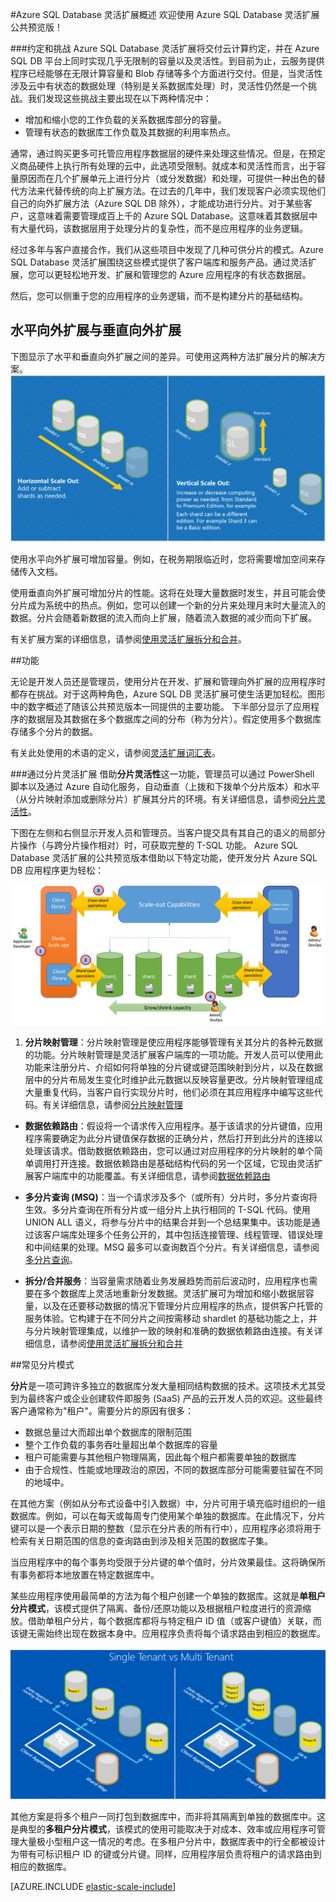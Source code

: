 <properties title="Azure SQL Database Elastic Scale" pageTitle="Azure SQL Database 灵活扩展" description="使用 Azure SQL Database 的灵活扩展功能，可轻松扩展云中的数据库资源。" metaKeywords="sharding,elastic scale, Azure SQL DB sharding" services="sql-database" documentationCenter=""  manager="jhubbard" authors="sidneyh@microsoft.com"/>
<tags ms.service="sql-database"
    ms.date=""
    wacn.date=""
    />

#Azure SQL Database 灵活扩展概述 
欢迎使用 Azure SQL Database 灵活扩展公共预览版！ 

###约定和挑战
Azure SQL Database 灵活扩展将交付云计算约定，并在 Azure SQL DB 平台上同时实现几乎无限制的容量以及灵活性。到目前为止，云服务提供程序已经能够在无限计算容量和 Blob 存储等多个方面进行交付。但是，当灵活性涉及云中有状态的数据处理（特别是关系数据库处理）时，灵活性仍然是一个挑战。我们发现这些挑战主要出现在以下两种情况中： 

* 增加和缩小您的工作负载的关系数据库部分的容量。
* 管理有状态的数据库工作负载及其数据的利用率热点。

通常，通过购买更多可托管应用程序数据层的硬件来处理这些情况。但是，在预定义商品硬件上执行所有处理的云中，此选项受限制。就成本和灵活性而言，出于容量原因而在几个扩展单元上进行分片（或分发数据）和处理，可提供一种出色的替代方法来代替传统的向上扩展方法。在过去的几年中，我们发现客户必须实现他们自己的向外扩展方法（Azure SQL DB 除外），才能成功进行分片。对于某些客户，这意味着需要管理成百上千的 Azure SQL Database。这意味着其数据层中有大量代码，该数据层用于处理分片的复杂性，而不是应用程序的业务逻辑。 

经过多年与客户直接合作，我们从这些项目中发现了几种可供分片的模式。Azure SQL Database 灵活扩展围绕这些模式提供了客户端库和服务产品。通过灵活扩展，您可以更轻松地开发、扩展和管理您的 Azure 应用程序的有状态数据层。

然后，您可以侧重于您的应用程序的业务逻辑，而不是构建分片的基础结构。
## 水平向外扩展与垂直向外扩展
下图显示了水平和垂直向外扩展之间的差异。可使用这两种方法扩展分片的解决方案。 
![Horizontal versus Vertical Scaleout][4]

使用水平向外扩展可增加容量。例如，在税务期限临近时，您将需要增加空间来存储传入文档。

使用垂直向外扩展可增加分片的性能。这将在处理大量数据时发生，并且可能会使分片成为系统中的热点。例如，您可以创建一个新的分片来处理月末时大量流入的数据。分片会随着新数据的流入而向上扩展，随着流入数据的减少而向下扩展。

有关扩展方案的详细信息，请参阅[使用灵活扩展拆分和合并](/zh-cn/documentation/articles/sql-database-elastic-scale-overview-split-and-merge/)。


##功能 

无论是开发人员还是管理员，使用分片在开发、扩展和管理向外扩展的应用程序时都存在挑战。对于这两种角色，Azure SQL DB 灵活扩展可使生活更加轻松。图形中的数字概述了随该公共预览版本一同提供的主要功能。 
下半部分显示了应用程序的数据层及其数据在多个数据库之间的分布（称为分片）。假定使用多个数据库存储多个分片的数据。 

有关此处使用的术语的定义，请参阅[灵活扩展词汇表](/zh-cn/documentation/articles/sql-database-elastic-scale-glossary/)。

###通过分片灵活扩展 
借助**分片灵活性**这一功能，管理员可以通过 PowerShell 脚本以及通过 Azure 自动化服务，自动垂直（上拨和下拨单个分片版本）和水平（从分片映射添加或删除分片）扩展其分片的环境。有关详细信息，请参阅[分片灵活性](/zh-cn/documentation/articles/sql-database-elastic-scale-elasticity/)。



下图在左侧和右侧显示开发人员和管理员。当客户提交具有其自己的语义的局部分片操作（与跨分片操作相对）时，可获取完整的 T-SQL 功能。 
Azure SQL Database 灵活扩展的公共预览版本借助以下特定功能，使开发分片 Azure SQL DB 应用程序更为轻松： 

![Elastic Scale Capabilities][1]

1.  **分片映射管理**：分片映射管理是使应用程序能够管理有关其分片的各种元数据的功能。分片映射管理是灵活扩展客户端库的一项功能。开发人员可以使用此功能来注册分片、介绍如何将单独的分片键或键范围映射到分片，以及在数据层中的分片布局发生变化时维护此元数据以反映容量更改。分片映射管理组成大量重复代码，当客户自行实现分片时，他们必须在其应用程序中编写这些代码。有关详细信息，请参阅[分片映射管理](/zh-cn/documentation/articles/sql-database-elastic-scale-shard-map-management/)
 
* **数据依赖路由**：假设将一个请求传入应用程序。基于该请求的分片键值，应用程序需要确定为此分片键值保存数据的正确分片，然后打开到此分片的连接以处理该请求。借助数据依赖路由，您可以通过对应用程序的分片映射的单个简单调用打开连接。数据依赖路由是基础结构代码的另一个区域，它现由灵活扩展客户端库中的功能覆盖。有关详细信息，请参阅[数据依赖路由](/zh-cn/documentation/articles/sql-database-elastic-scale-data-dependent-routing/)

* **多分片查询 (MSQ)**：当一个请求涉及多个（或所有）分片时，多分片查询将生效。多分片查询在所有分片或一组分片上执行相同的 T-SQL 代码。使用 UNION ALL 语义，将参与分片中的结果合并到一个总结果集中。该功能是通过该客户端库处理多个任务公开的，其中包括连接管理、线程管理、错误处理和中间结果的处理。MSQ 最多可以查询数百个分片。有关详细信息，请参阅[多分片查询](/zh-cn/documentation/articles/sql-database-elastic-scale-multishard-querying/)。


* **拆分/合并服务**：当容量需求随着业务发展趋势而前后波动时，应用程序也需要在多个数据库上灵活地重新分发数据。灵活扩展可为增加和缩小数据层容量，以及在还要移动数据的情况下管理分片应用程序的热点，提供客户托管的服务体验。它构建于在不同分片之间按需移动 shardlet 的基础功能之上，并与分片映射管理集成，以维护一致的映射和准确的数据依赖路由连接。有关详细信息，请参阅[使用灵活扩展拆分和合并](/zh-cn/documentation/articles/sql-database-elastic-scale-overview-split-and-merge/)




##常见分片模式

**分片**是一项可跨许多独立的数据库分发大量相同结构数据的技术。这项技术尤其受到为最终客户或企业创建软件即服务 (SaaS) 产品的云开发人员的欢迎。这些最终客户通常称为"租户"。需要分片的原因有很多： 

* 数据总量过大而超出单个数据库的限制范围 
* 整个工作负载的事务吞吐量超出单个数据库的容量 
* 租户可能需要与其他租户物理隔离，因此每个租户都需要单独的数据库 
* 由于合规性、性能或地理政治的原因，不同的数据库部分可能需要驻留在不同的地域中。 

在其他方案（例如从分布式设备中引入数据）中，分片可用于填充临时组织的一组数据库。例如，可以在每天或每周专门使用某个单独的数据库。在此情况下，分片键可以是一个表示日期的整数（显示在分片表的所有行中），应用程序必须将用于检索有关日期范围的信息的查询路由到涉及相关范围的数据库子集。
 
当应用程序中的每个事务均受限于分片键的单个值时，分片效果最佳。这将确保所有事务都将本地放置在特定数据库中。 

某些应用程序使用最简单的方法为每个租户创建一个单独的数据库。这就是**单租户分片模式**，该模式提供了隔离、备份/还原功能以及根据租户粒度进行的资源缩放。借助单租户分片，每个数据库都将与特定租户 ID 值（或客户键值）关联，而该键无需始终出现在数据本身中。应用程序负责将每个请求路由到相应的数据库。 

![Single tenant versus multi-tenant][3]

其他方案是将多个租户一同打包到数据库中，而非将其隔离到单独的数据库中。这是典型的**多租户分片模式**，该模式的使用可能取决于对成本、效率或应用程序可管理大量极小型租户这一情况的考虑。在多租户分片中，数据库表中的行全都被设计为带有可标识租户 ID 的键或分片键。同样，应用程序层负责将租户的请求路由到相应的数据库。 

[AZURE.INCLUDE [elastic-scale-include](../includes/elastic-scale-include.md)]

<!--Anchors-->
<!--Image references-->
[1]:./media/sql-database-elastic-scale-intro/overview.png
[2]:./media/sql-database-elastic-scale-intro/tenancy.png
[3]:./media/sql-database-elastic-scale-intro/single_v_multi_tenant.png
[4]:./media/sql-database-elastic-scale-intro/h_versus_vert.png
